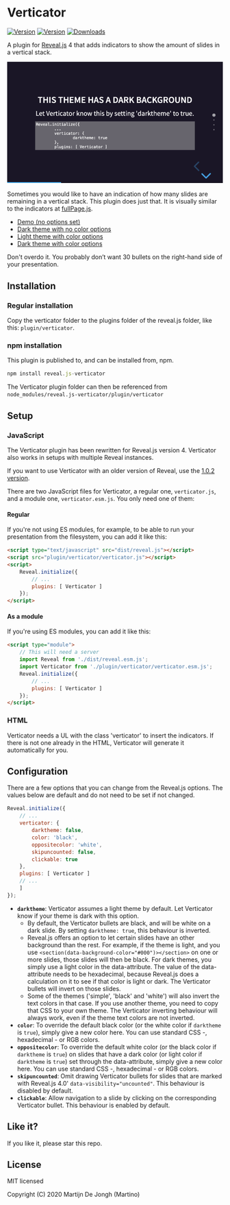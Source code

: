 # Verticator

[![Version](https://img.shields.io/npm/v/reveal.js-verticator)]() [![Version](https://img.shields.io/npms-io/maintenance-score/reveal.js-verticator)]() [![Downloads](https://img.shields.io/npm/dt/reveal.js-verticator)]()

A plugin for [Reveal.js](https://revealjs.com) 4 that adds indicators to show the amount of slides in a vertical stack. 

[![Screenshot](screenshot.png)](https://martinomagnifico.github.io/reveal.js-verticator/demo.html)

Sometimes you would like to have an indication of how many slides are remaining in a vertical stack. This plugin does just that. It is visually similar to the indicators at [fullPage.js](https://alvarotrigo.com/fullPage/). 

* [Demo (no options set)](https://martinomagnifico.github.io/reveal.js-verticator/demo.html)
* [Dark theme with no color options](https://martinomagnifico.github.io/reveal.js-verticator/demodark.html)
* [Light theme with color options](https://martinomagnifico.github.io/reveal.js-verticator/democolor.html)
* [Dark theme with color options](https://martinomagnifico.github.io/reveal.js-verticator/demodarkcolor.html)


Don't overdo it. You probably don’t want 30 bullets on the right-hand side of your presentation.




## Installation

### Regular installation

Copy the verticator folder to the plugins folder of the reveal.js folder, like this: `plugin/verticator`.

### npm installation

This plugin is published to, and can be installed from, npm.

```javascript
npm install reveal.js-verticator
```
The Verticator plugin folder can then be referenced from `node_modules/reveal.js-verticator/plugin/verticator `


## Setup

### JavaScript

The Verticator plugin has been rewritten for Reveal.js version 4. Verticator also works in setups with multiple Reveal instances.

If you want to use Verticator with an older version of Reveal, use the [1.0.2 version](https://github.com/Martinomagnifico/reveal.js-verticator/releases).

There are two JavaScript files for Verticator, a regular one, `verticator.js`, and a module one, `verticator.esm.js`. You only need one of them:

#### Regular 
If you're not using ES modules, for example, to be able to run your presentation from the filesystem, you can add it like this:

```html
<script type="text/javascript" src="dist/reveal.js"></script>
<script src="plugin/verticator/verticator.js"></script>
<script>
	Reveal.initialize({
		// ...
		plugins: [ Verticator ]
	});
</script>
```
#### As a module 
If you're using ES modules, you can add it like this:

```html
<script type="module">
	// This will need a server
	import Reveal from './dist/reveal.esm.js';
	import Verticator from './plugin/verticator/verticator.esm.js';
	Reveal.initialize({
		// ...
		plugins: [ Verticator ]
	});
</script>
```

### HTML

Verticator needs a UL with the class 'verticator' to insert the indicators. If there is not one already in the HTML, Verticator will generate it automatically for you. 


## Configuration

There are a few options that you can change from the Reveal.js options. The values below are default and do not need to be set if not changed.

```javascript
Reveal.initialize({
	// ...
	verticator: {
		darktheme: false,
		color: 'black',
		oppositecolor: 'white',
		skipuncounted: false,
		clickable: true
	},
	plugins: [ Verticator ]
	// ... 
	]
});
```

* **`darktheme`**: Verticator assumes a light theme by default. Let Verticator know if your theme is dark with this option.
    * By default, the Verticator bullets are black, and will be white on a dark slide. By setting `darktheme: true`, this behaviour is inverted. 
    * Reveal.js offers an option to let certain slides have an other background than the rest. For example, if the theme is light, and you use `<section(data-background-color="#000")></section>` on one or more slides, those slides will then be black. For dark themes, you simply use a light color in the data-attribute. The value of the data-attribute needs to be hexadecimal, because Reveal.js does a calculation on it to see if that color is light or dark. The Verticator bullets will invert on those slides.
    * Some of the themes ('simple', 'black' and 'white') will also invert the text colors in that case. If you use another theme, you need to copy that CSS to your own theme. The Verticator inverting behaviour will always work, even if the theme text colors are not inverted.
* **`color`**: To override the default black color (or the white color if `darktheme` is `true`), simply give a new color here. You can use standard CSS -, hexadecimal - or RGB colors.
* **`oppositecolor`**: To override the default white color (or the black color if `darktheme` is `true`) on slides that have a dark color (or light color if `darktheme` is `true`) set through the data-attribute, simply give a new color here. You can use standard CSS -, hexadecimal - or RGB colors.
* **`skipuncounted`**: Omit drawing Verticator bullets for slides that are marked with Reveal.js 4.0' `data-visibility="uncounted"`. This behaviour is disabled by default.
* **`clickable`**: Allow navigation to a slide by clicking on the corresponding Verticator bullet. This behaviour is enabled by default.


## Like it?

If you like it, please star this repo.




## License
MIT licensed

Copyright (C) 2020 Martijn De Jongh (Martino)
